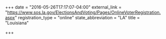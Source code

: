 +++
date = "2016-05-26T17:17:07-04:00"
external_link = "https://www.sos.la.gov/ElectionsAndVoting/Pages/OnlineVoterRegistration.aspx"
registration_type = "online"
state_abbreviation = "LA"
title = "Louisiana"

+++

